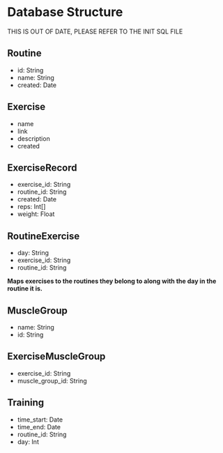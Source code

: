 # Database Structure

THIS IS OUT OF DATE, PLEASE REFER TO THE INIT SQL FILE

## Routine

* id: String
* name: String
* created: Date

## Exercise

* name
* link
* description
* created

##  ExerciseRecord

* exercise_id: String
* routine_id: String
* created: Date
* reps: Int[] 
* weight: Float

## RoutineExercise

* day: String 
* exercise_id: String
* routine_id: String

**Maps exercises to the routines they belong to along with the day in the routine it is.**

## MuscleGroup

* name: String
* id: String

## ExerciseMuscleGroup

* exercise_id: String
* muscle_group_id: String

## Training

* time_start: Date
* time_end: Date
* routine_id: String
* day: Int
